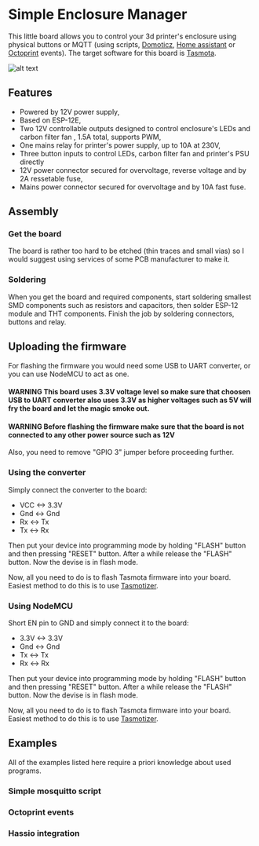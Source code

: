 # Simple Enclosure Manager
This little board allows you to control your 3d printer's enclosure using physical buttons or MQTT (using scripts, [Domoticz](https://www.domoticz.com/), [Home assistant](https://www.home-assistant.io/) or [Octoprint](https://octoprint.org/) events). The target software for this board is [Tasmota](https://tasmota.github.io/docs/).

![alt text](https://github.com/Tai-Min/SEM/blob/master/media/cover.JPG "PCB")

## Features
* Powered by 12V power supply,
* Based on ESP-12E,
* Two 12V controllable outputs designed to control enclosure's LEDs and carbon filter fan , 1.5A total, supports PWM,
* One mains relay for printer's power supply, up to 10A at 230V,
* Three button inputs to control LEDs, carbon filter fan and printer's PSU directly
* 12V power connector secured for overvoltage, reverse voltage and by 2A ressetable fuse,
* Mains power connector secured for overvoltage and by 10A fast fuse.

## Assembly
### Get the board
The board is rather too hard to be etched (thin traces and small vias) so I would suggest using services of some PCB manufacturer to make it.<br/>

### Soldering
When you get the board and required components, start soldering smallest SMD components such as resistors and capacitors, then solder ESP-12 module and THT components. Finish the job by soldering connectors, buttons and relay.

## Uploading the firmware
For flashing the firmware you would need some USB to UART converter, or you can use NodeMCU to act as one.
#### WARNING This board uses 3.3V voltage level so make sure that choosen USB to UART converter also uses 3.3V as higher voltages such as 5V will fry the board and let the magic smoke out.

#### WARNING Before flashing the firmware make sure that the board is not connected to any other power source such as 12V

Also, you need to remove "GPIO 3" jumper before proceeding further.

### Using the converter
Simply connect the converter to the board:
* VCC <-> 3.3V
* Gnd <-> Gnd
* Rx <-> Tx
* Tx <-> Rx

Then put your device into programming mode by holding "FLASH" button and then pressing "RESET" button. After a while release the "FLASH" button. Now the devise is in flash mode.

Now, all you need to do is to flash Tasmota firmware into your board. Easiest method to do this is to use [Tasmotizer](https://tasmota.github.io/docs/Getting-Started/#flashing).
### Using NodeMCU
Short EN pin to GND and simply connect it to the board:
* 3.3V <-> 3.3V
* Gnd <-> Gnd
* Tx <-> Tx
* Rx <-> Rx

Then put your device into programming mode by holding "FLASH" button and then pressing "RESET" button. After a while release the "FLASH" button. Now the devise is in flash mode.

Now, all you need to do is to flash Tasmota firmware into your board. Easiest method to do this is to use [Tasmotizer](https://tasmota.github.io/docs/Getting-Started/#flashing).

## Examples
All of the examples listed here require a priori knowledge about used programs.
### Simple mosquitto script
<TODO>

### Octoprint events
<TODO>

### Hassio integration
<TODO>
